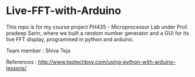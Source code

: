 # Live-FFT-with-Arduino

This repo is for my course project PH435 - Microprocessor Lab under Prof. pradeep Sarin, where we built a random number generator and a GUI for its live FFT display, programmed in python and arduino.

Team member : Shiva Teja

References : http://www.toptechboy.com/using-python-with-arduino-lessons/

